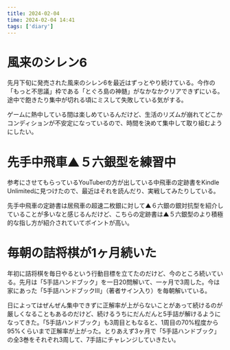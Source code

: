```yaml
---
title: 2024-02-04
time: 2024-02-04 14:41
tags: ['diary']
---
```


# 風来のシレン6
先月下旬に発売された風来のシレン6を最近はずっとやり続けている。今作の「もっと不思議」枠である「とぐろ島の神髄」がなかなかクリアできずにいる。途中で飽きたり集中が切れる頃にミスして失敗している気がする。

ゲームに熱中している間は楽しめているんだけど、生活のリズムが崩れてどこかコンディションが不安定になっているので、時間を決めて集中して取り組むようにしたい。

# 先手中飛車▲５六銀型を練習中
参考にさせてもらっているYouTuberの方が出している中飛車の定跡書をKindle Unlimitedに見つけたので、最近はそれを読んだり、実戦してみたりしている。

先手中飛車の定跡書は居飛車の超速二枚銀に対して▲６六銀の銀対抗型を紹介していることが多いなと感じるんだけど、こちらの定跡書は▲５六銀型のより積極的な指し方が紹介されていてポイントが高い。

# 毎朝の詰将棋が1ヶ月続いた
年初に詰将棋を毎日やるという行動目標を立てたのだけど、今のところ続いている。先月は「5手詰ハンドブック」を一日20問解いて、一ヶ月で3周した。今は家にあった「5手詰ハンドブックⅢ」（著者サイン入り）を毎朝解いている。

日によってはぜんぜん集中できずに正解率が上がらないことがあって続けるのが厳しくなることもあるのだけど、続けるうちにだんだんと5手詰が解けるようになってきた。「5手詰ハンドブック」も3周目ともなると、1周目の70%程度から95%くらいまで正解率が上がった。とりあえず3ヶ月で「5手詰ハンドブック」の全3巻をそれぞれ3周して、7手詰にチャレンジしていきたい。
